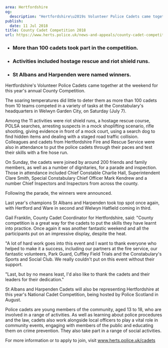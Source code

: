 ```yaml
area: Hertfordshire
og:
  description: "Hertfordshire\u2019s Volunteer Police Cadets came together at the weekend for this year\u2019s annual County Competition."
publish:
  date: 11 Jul 2018
title: County Cadet Competition 2018
url: https://www.herts.police.uk/news-and-appeals/county-cadet-competition-2018-0504
```

* ### More than 100 cadets took part in the competition.

 * ### Activities included hostage rescue and riot shield runs.

 * ### St Albans and Harpenden were named winners.

Hertfordshire's Volunteer Police Cadets came together at the weekend for this year's annual County Competition.

The soaring temperatures did little to deter them as more than 100 cadets from 10 teams competed in a variety of tasks at the Constabulary's headquarters in Welwyn Garden City, on Saturday (July 7).

Among the 11 activities were riot shield runs, a hostage rescue course, POLSA searches, arresting suspects in a mock shoplifting scenario, rifle shooting, giving evidence in front of a mock court, using a search dog to find hidden items and dealing with a staged road traffic collision. Colleagues and cadets from Hertfordshire Fire and Rescue Service were also in attendance to put the police cadets through their paces and test their skills with a fire hose run.

On Sunday, the cadets were joined by around 200 friends and family members, as well as a number of dignitaries, for a parade and inspection. Those in attendance included Chief Constable Charlie Hall, Superintendent Clare Smith, Special Constabulary Chief Officer Mark Kendrew and a number Chief Inspectors and Inspectors from across the county.

Following the parade, the winners were announced.

Last year's champions St Albans and Harpenden took top spot once again, with Hertford and Ware in second and Welwyn Hatfield coming in third.

Gail Franklin, County Cadet Coordinator for Hertfordshire, said: "County competition is a great way for the cadets to put the skills they have learnt into practice. Once again it was another fantastic weekend and all the participants put on an impressive display, despite the heat.

"A lot of hard work goes into this event and I want to thank everyone who helped to make it a success, including our partners at the fire service, our fantastic volunteers, Park Guard, Cuffley Field Trials and the Constabulary's Sports and Social Club. We really couldn't put on this event without their support.

"Last, but by no means least, I'd also like to thank the cadets and their leaders for their dedication."

St Albans and Harpenden Cadets will also be representing Hertfordshire at this year's National Cadet Competition, being hosted by Police Scotland in August.

Police cadets are young members of the community, aged 13 to 18, who are involved in a range of activities. As well as learning about police procedures and the law, cadets also work alongside local officers to play a vital role in community events, engaging with members of the public and educating them on crime prevention. They also take part in a range of social activities.

For more information or to apply to join, visit www.herts.police.uk/cadets
